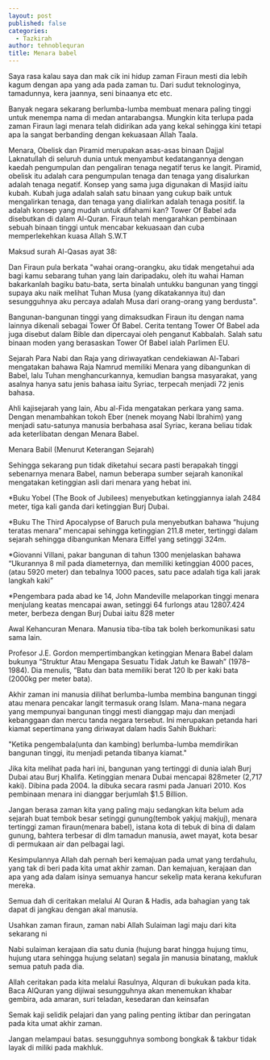 ```yaml
---
layout: post
published: false
categories:
  - Tazkirah
author: tehnoblequran
title: Menara babel
---
```

Saya rasa kalau saya dan mak cik ini hidup zaman Firaun mesti dia lebih kagum dengan apa yang ada pada zaman tu. Dari sudut teknologinya, tamadunnya, kera jaannya, seni binaanya etc etc.

Banyak negara sekarang berlumba-lumba membuat menara paling tinggi untuk menempa nama di medan antarabangsa. Mungkin kita terlupa pada zaman Firaun lagi menara telah didirikan ada yang kekal sehingga kini tetapi apa la sangat berbanding dengan kekuasaan Allah Taala.

Menara, Obelisk dan Piramid merupakan asas-asas binaan Dajjal Laknatullah di seluruh dunia untuk menyambut kedatangannya dengan kaedah pengumpulan dan pengaliran tenaga negatif terus ke langit. Piramid, obelisk itu adalah cara pengumpulan tenaga dan tenaga yang disalurkan adalah tenaga negatif. Konsep yang sama juga digunakan di Masjid iaitu kubah. Kubah juga adalah salah satu binaan yang cukup baik untuk mengalirkan tenaga, dan tenaga yang dialirkan adalah tenaga positif. Ia adalah konsep yang mudah untuk difahami kan? Tower Of Babel ada disebutkan di dalam Al-Quran. Firaun telah mengarahkan pembinaan sebuah binaan tinggi untuk mencabar kekuasaan dan cuba memperlekehkan kuasa Allah S.W.T

Maksud surah Al-Qasas ayat 38:

Dan Firaun pula berkata "wahai orang-orangku, aku tidak mengetahui ada bagi kamu sebarang tuhan yang lain daripadaku, oleh itu wahai Haman bakarkanlah bagiku batu-bata, serta binalah untukku bangunan yang tinggi supaya aku naik melihat Tuhan Musa (yang dikatakannya itu) dan sesungguhnya aku percaya adalah Musa dari orang-orang yang berdusta".

Bangunan-bangunan tinggi yang dimaksudkan Firaun itu dengan nama lainnya dikenali sebagai Tower Of Babel. Cerita tentang Tower Of Babel ada juga disebut dalam Bible dan dipercayai oleh penganut Kabbalah. Salah satu binaan moden yang berasaskan Tower Of Babel ialah Parlimen EU.

Sejarah Para Nabi dan Raja yang diriwayatkan cendekiawan Al-Tabari mengatakan bahawa Raja Namrud memiliki Menara yang dibangunkan di Babel, lalu Tuhan menghancurkannya, kemudian bangsa masyarakat, yang asalnya hanya satu jenis bahasa iaitu Syriac, terpecah menjadi 72 jenis bahasa.

Ahli kajisejarah yang lain, Abu al-Fida mengatakan perkara yang sama. Dengan menambahkan tokoh Eber (nenek moyang Nabi Ibrahim) yang menjadi satu-satunya manusia berbahasa asal Syriac, kerana beliau tidak ada keterlibatan dengan Menara Babel.

Menara Babil (Menurut Keterangan Sejarah)

Sehingga sekarang pun tidak diketahui secara pasti berapakah tinggi sebenarnya menara Babel, namun beberapa sumber sejarah kanonikal mengatakan ketinggian asli dari menara yang hebat ini.

*Buku Yobel (The Book of Jubilees) menyebutkan ketinggiannya ialah 2484 meter, tiga kali ganda dari ketinggian Burj Dubai.

*Buku The Third Apocalypse of Baruch pula menyebutkan bahawa “hujung teratas menara” mencapai sehingga ketinggian 211.8 meter, tertinggi dalam sejarah sehingga dibangunkan Menara Eiffel yang setinggi 324m.

*Giovanni Villani, pakar bangunan di tahun 1300 menjelaskan bahawa “Ukurannya 8 mil pada diameternya, dan memiliki ketinggian 4000 paces, (atau 5920 meter) dan tebalnya 1000 paces, satu pace adalah tiga kali jarak langkah kaki”

*Pengembara pada abad ke 14, John Mandeville melaporkan tinggi menara menjulang keatas mencapai awan, setinggi 64 furlongs atau 12807.424 meter, berbeza dengan Burj Dubai iaitu 828 meter

Awal Kehancuran Menara. Manusia tiba-tiba tak boleh berkomunikasi satu sama lain.

Profesor J.E. Gordon mempertimbangkan ketinggian Menara Babel dalam bukunya “Struktur Atau Mengapa Sesuatu Tidak Jatuh ke Bawah” (1978–1984). Dia menulis, “Batu dan bata memiliki berat 120 lb per kaki bata (2000kg per meter bata).

Akhir zaman ini manusia dilihat berlumba-lumba membina bangunan tinggi atau menara pencakar langit termasuk orang Islam. Mana-mana negara yang mempunyai bangunan tinggi mesti dianggap maju dan menjadi kebanggaan dan mercu tanda negara tersebut. Ini merupakan petanda hari kiamat sepertimana yang diriwayat dalam hadis Sahih Bukhari:

"Ketika pengembala(unta dan kambing) berlumba-lumba memdirikan bangunan tinggi, itu menjadi petanda tibanya kiamat."

Jika kita melihat pada hari ini, bangunan yang tertinggi di dunia ialah Burj Dubai atau Burj Khalifa. Ketinggian menara Dubai mencapai 828meter (2,717 kaki). Dibina pada 2004. Ia dibuka secara rasmi pada Januari 2010. Kos pembinaan menara ini dianggar berjumlah $1.5 Billion.

Jangan berasa zaman kita yang paling maju sedangkan kita belum ada sejarah buat tembok besar setinggi gunung(tembok yakjuj makjuj), menara tertinggi zaman firaun(menara babel), istana kota di tebuk di bina di dalam gunung, bahtera terbesar di dlm tamadun manusia, awet mayat, kota besar di permukaan air dan pelbagai lagi.

Kesimpulannya Allah dah pernah beri kemajuan pada umat yang terdahulu, yang tak di beri pada kita umat akhir zaman. Dan kemajuan, kerajaan dan apa yang ada dalam isinya semuanya hancur sekelip mata kerana kekufuran mereka.

Semua dah di ceritakan melalui Al Quran & Hadis, ada bahagian yang tak dapat di jangkau dengan akal manusia.

Usahkan zaman firaun, zaman nabi Allah Sulaiman lagi maju dari kita sekarang ni

Nabi sulaiman kerajaan dia satu dunia (hujung barat hingga hujung timu, hujung utara sehingga hujung selatan) segala jin manusia binatang, makluk semua patuh pada dia. 

Allah ceritakan pada kita melalui Rasulnya, Alquran di bukukan pada kita. Baca AlQuran yang dijiwai sesungguhnya akan menemukan khabar gembira, ada amaran, suri teladan, kesedaran dan keinsafan

Semak kaji selidik pelajari dan yang paling penting iktibar dan peringatan pada kita umat akhir zaman.

Jangan melampaui batas. sesungguhnya sombong bongkak & takbur tidak layak di miliki pada makhluk.
